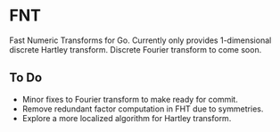 FNT
===

Fast Numeric Transforms for Go. Currently only provides 1-dimensional discrete Hartley transform. Discrete Fourier transform to come soon.

## To Do
 * Minor fixes to Fourier transform to make ready for commit.
 * Remove redundant factor computation in FHT due to symmetries.
 * Explore a more localized algorithm for Hartley transform.
